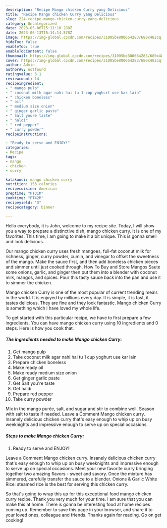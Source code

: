 ```yaml
---
description: "Recipe Mango chicken Curry yang Delicious"
title: "Recipe Mango chicken Curry yang Delicious"
slug: 224-recipe-mango-chicken-curry-yang-delicious
category: Uncategorized
date: 2023-05-06T15:11:10.280Z
date: 2023-06-13T15:14:14.578Z
image: https://img-global.cpcdn.com/recipes/31005be800664283/680x482cq70/mango-chicken-curry-recipe-main-photo.jpg
hideToc: false
enableToc: true
enableTocContent: false
thumbnail: https://img-global.cpcdn.com/recipes/31005be800664283/680x482cq70/mango-chicken-curry-recipe-main-photo.jpg
cover: https://img-global.cpcdn.com/recipes/31005be800664283/680x482cq70/mango-chicken-curry-recipe-main-photo.jpg
author: Admin
authorAv: notfound
ratingvalue: 3.1
reviewcount: 14
recipeingredient:
- " mango pulp"
- " coconut milk agar nahi hai tu 1 cup yoghurt use kar lain"
- " chicken boneless"
- " oil"
- " medium size onion"
- " ginger garlic paste"
- " Salt youre taste"
- " haldi"
- " red pepper"
- " curry powder"
recipeinstructions:

- "Ready to serve and ENJOY!"
categories:
- Recipe
tags:
- mango
- chicken
- curry

katakunci: mango chicken curry 
nutrition: 153 calories
recipecuisine: American
preptime: "PT31M"
cooktime: "PT42M"
recipeyield: "3"
recipecategory: Dinner

---
```



Hello everybody, it is John, welcome to my recipe site. Today, I will show you a way to prepare a distinctive dish, mango chicken curry. It is one of my favorites. This time, I am going to make it a bit unique. This is gonna smell and look delicious.

Our mango chicken curry uses fresh mangoes, full-fat coconut milk for richness, ginger, curry powder, cumin, and vinegar to offset the sweetness of the mango. Make the sauce first, and then add boneless chicken pieces and simmer until just cooked through. How To Buy and Store Mangos Saute some onions, garlic, and ginger then put them into a blender with coconut milk, mangos, and spices. Pour this tasty sauce back into the pan and use it to simmer the chicken.

Mango chicken Curry is one of the most popular of current trending meals in the world. It is enjoyed by millions every day. It is simple, it is fast, it tastes delicious. They are fine and they look fantastic. Mango chicken Curry is something which I have loved my whole life.


To get started with this particular recipe, we have to first prepare a few ingredients. You can have mango chicken curry using 10 ingredients and 0 steps. Here is how you cook that.

<!--inarticleads1-->

##### The ingredients needed to make Mango chicken Curry:

1. Get  mango pulp
1. Take  coconut milk agar nahi hai tu 1 cup yoghurt use kar lain
1. Prepare  chicken boneless
1. Make ready  oil
1. Make ready  medium size onion
1. Get  ginger garlic paste
1. Get  Salt you&#39;re taste
1. Get  haldi
1. Prepare  red pepper
1. Take  curry powder


Mix in the mango purée, salt, and sugar and stir to combine well. Season with salt to taste if needed. Leave a Comment Mango chicken curry. Insanely delicious chicken curry that&#39;s easy enough to whip up on busy weeknights and impressive enough to serve up on special occasions. 

<!--inarticleads2-->

##### Steps to make Mango chicken Curry:


1. Ready to serve and ENJOY!

Leave a Comment Mango chicken curry. Insanely delicious chicken curry that&#39;s easy enough to whip up on busy weeknights and impressive enough to serve up on special occasions. Meet your new favorite curry bringing together two amazing flavors - sweet and savory. Once the mixture has simmered, carefully transfer the sauce to a blender. Onions &amp; Garlic White Rice: steamed rice is the best for serving this chicken curry. 

So that's going to wrap this up for this exceptional food mango chicken curry recipe. Thank you very much for your time. I am sure that you can make this at home. There is gonna be interesting food at home recipes coming up. Remember to save this page in your browser, and share it to your loved ones, colleague and friends. Thanks again for reading. Go on get cooking!
